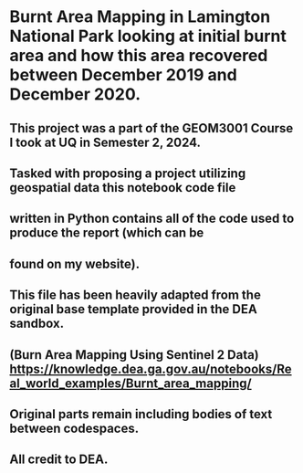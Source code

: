 # Burnt Area Mapping in Lamington National Park looking at initial burnt area and how this area recovered between December 2019 and December 2020.

## This project was a part of the GEOM3001 Course I took at UQ in Semester 2, 2024. 
## Tasked with proposing a project utilizing geospatial data this notebook code file
## written in Python contains all of the code used to produce the report (which can be
## found on my website).

## This file has been heavily adapted from the original base template provided in the DEA sandbox.
## (Burn Area Mapping Using Sentinel 2 Data) https://knowledge.dea.ga.gov.au/notebooks/Real_world_examples/Burnt_area_mapping/
## Original parts remain including bodies of text between codespaces.
## All credit to DEA.
